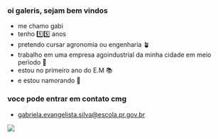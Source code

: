 ### oi galeris, sejam bem vindos

- me chamo gabi
- tenho  1️⃣5️⃣ anos
- pretendo cursar agronomia ou engenharia 🪴
- trabalho em uma empresa agoindustrial da minha cidade em meio perìodo 🌱
- estou no primeiro ano do E.M 📚
- e estou namorando 💟

### voce pode entrar em contato cmg
- gabriela.evangelista.silva@escola.pr.gov.br


![](https://media.tenor.com/e9AA08LMg8cAAAAC/anime-blush.gif)
